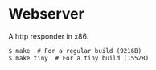 # Webserver

A http responder in x86.

```shell-session
$ make  # For a regular build (9216B)
$ make tiny  # For a tiny build (1552B)
```
